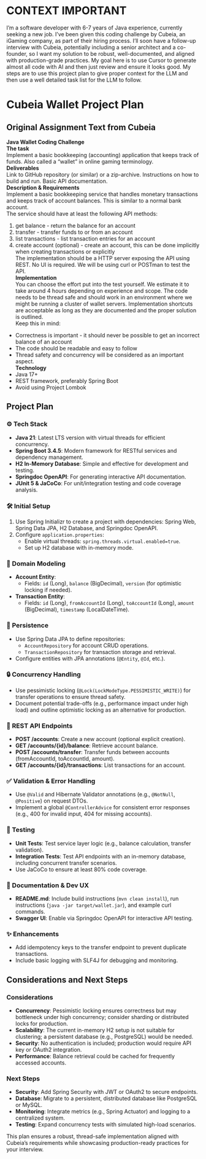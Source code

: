 # CONTEXT IMPORTANT

I’m a software developer with 6-7 years of Java experience, currently seeking a new job. I’ve been given this coding challenge by Cubeia, an iGaming company, as part of their hiring process. I’ll soon have a follow-up interview with Cubeia, potentially including a senior architect and a co-founder, so I want my solution to be robust, well-documented, and aligned with production-grade practices. My goal here is to use Cursor to generate almost all code with AI and then just review and ensure it looks good. My steps are to use this project plan to give proper context for the LLM and then use a well detailed task list for the LLM to follow. 


# Cubeia Wallet Project Plan

## Original Assignment Text from Cubeia

**Java Wallet Coding Challenge**  
**The task**  
Implement a basic bookkeeping (accounting) application that keeps track of funds. Also called a “wallet” in online gaming terminology.  
**Deliverables**  
Link to GitHub repository (or similar) or a zip-archive. Instructions on how to build and run. Basic API documentation.  
**Description & Requirements**  
Implement a basic bookkeeping service that handles monetary transactions and keeps track of account balances. This is similar to a normal bank account.  
The service should have at least the following API methods:  
1. get balance - return the balance for an account  
2. transfer - transfer funds to or from an account  
3. list transactions - list transaction entries for an account  
4. create account (optional) - create an account, this can be done implicitly when creating transactions or explicitly  
The implementation should be a HTTP server exposing the API using REST. No UI is required. We will be using curl or POSTman to test the API.  
**Implementation**  
You can choose the effort put into the test yourself. We estimate it to take around 4 hours depending on experience and scope. The code needs to be thread safe and should work in an environment where we might be running a cluster of wallet servers. Implementation shortcuts are acceptable as long as they are documented and the proper solution is outlined.  
Keep this in mind:  
- Correctness is important - it should never be possible to get an incorrect balance of an account  
- The code should be readable and easy to follow  
- Thread safety and concurrency will be considered as an important aspect.  
**Technology**  
- Java 17+  
- REST framework, preferably Spring Boot  
- Avoid using Project Lombok  



## Project Plan

### ⚙️ Tech Stack
- **Java 21**: Latest LTS version with virtual threads for efficient concurrency.
- **Spring Boot 3.4.5**: Modern framework for RESTful services and dependency management.
- **H2 In-Memory Database**: Simple and effective for development and testing.
- **Springdoc OpenAPI**: For generating interactive API documentation.
- **JUnit 5 & JaCoCo**: For unit/integration testing and code coverage analysis.

### 🛠️ Initial Setup
1. Use Spring Initializr to create a project with dependencies: Spring Web, Spring Data JPA, H2 Database, and Springdoc OpenAPI.
2. Configure `application.properties`:
   - Enable virtual threads: `spring.threads.virtual.enabled=true`.
   - Set up H2 database with in-memory mode.

### 🧩 Domain Modeling
- **Account Entity**:
  - Fields: `id` (Long), `balance` (BigDecimal), `version` (for optimistic locking if needed).
- **Transaction Entity**:
  - Fields: `id` (Long), `fromAccountId` (Long), `toAccountId` (Long), `amount` (BigDecimal), `timestamp` (LocalDateTime).

### 💾 Persistence
- Use Spring Data JPA to define repositories:
  - `AccountRepository` for account CRUD operations.
  - `TransactionRepository` for transaction storage and retrieval.
- Configure entities with JPA annotations (`@Entity`, `@Id`, etc.).

### 🔒 Concurrency Handling
- Use pessimistic locking (`@Lock(LockModeType.PESSIMISTIC_WRITE)`) for transfer operations to ensure thread safety.
- Document potential trade-offs (e.g., performance impact under high load) and outline optimistic locking as an alternative for production.

### 📡 REST API Endpoints
- **POST /accounts**: Create a new account (optional explicit creation).
- **GET /accounts/{id}/balance**: Retrieve account balance.
- **POST /accounts/transfer**: Transfer funds between accounts (fromAccountId, toAccountId, amount).
- **GET /accounts/{id}/transactions**: List transactions for an account.

### ✅ Validation & Error Handling
- Use `@Valid` and Hibernate Validator annotations (e.g., `@NotNull`, `@Positive`) on request DTOs.
- Implement a global `@ControllerAdvice` for consistent error responses (e.g., 400 for invalid input, 404 for missing accounts).

### 🧪 Testing
- **Unit Tests**: Test service layer logic (e.g., balance calculation, transfer validation).
- **Integration Tests**: Test API endpoints with an in-memory database, including concurrent transfer scenarios.
- Use JaCoCo to ensure at least 80% code coverage.

### 📄 Documentation & Dev UX
- **README.md**: Include build instructions (`mvn clean install`), run instructions (`java -jar target/wallet.jar`), and example curl commands.
- **Swagger UI**: Enable via Springdoc OpenAPI for interactive API testing.

### ✨ Enhancements
- Add idempotency keys to the transfer endpoint to prevent duplicate transactions.
- Include basic logging with SLF4J for debugging and monitoring.

## Considerations and Next Steps

### Considerations
- **Concurrency**: Pessimistic locking ensures correctness but may bottleneck under high concurrency; consider sharding or distributed locks for production.
- **Scalability**: The current in-memory H2 setup is not suitable for clustering; a persistent database (e.g., PostgreSQL) would be needed.
- **Security**: No authentication is included; production would require API key or OAuth2 integration.
- **Performance**: Balance retrieval could be cached for frequently accessed accounts.

### Next Steps
- **Security**: Add Spring Security with JWT or OAuth2 to secure endpoints.
- **Database**: Migrate to a persistent, distributed database like PostgreSQL or MySQL.
- **Monitoring**: Integrate metrics (e.g., Spring Actuator) and logging to a centralized system.
- **Testing**: Expand concurrency tests with simulated high-load scenarios.

This plan ensures a robust, thread-safe implementation aligned with Cubeia’s requirements while showcasing production-ready practices for your interview.